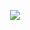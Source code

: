 
<p align=center>
  <a href="https://skillicons.dev">
    <img src="https://skillicons.dev/icons?i=cpp,typescript,javascript,python,bash,vue,nuxtjs,rust,react,nextjs,svelte,tailwind,nestjs,express,astro,nodejs,mongodb,sqlite,linux,arch,docker,kubernetes,git,gitlab" />
  </a>
</p>
